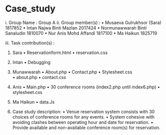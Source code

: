 # Case_study
i.	Group Name : Group A
ii.	Group member(s) : 
•	Musaeva Gulrukhsor (Sara) 1817852 
•	Intan Najwa Binti Mazlan 2017424
•	Normunawwarah Binti Sanaludin 1810070
•	Nur Anis Mohd Affandi 1817100
•	Ma Haikun 1825719

iii.	Task contribution(s) : 
1.	Sara 
•	Reservationform.html
•	reservation.css

2.	Intan 
•	Debugging

3.	Munawwarah 
•	About.php
•	Contact.php
•	Stylesheet.css	
•	about.php
•	contact.css	

4.	Anis
•	Main.php
•	30 conference rooms (index2.php until index6.php)
•	stylesheet.css
	
5.	Ma Haikun
•	data.Js

4. Case study description: 
•	Venue reservation system consists with 30 choices of conference rooms for any events.
•	System cohesive with avoiding clashes between operating hour and date for reservation.
•	Provide available and non-available conference room(s) for reservation.



